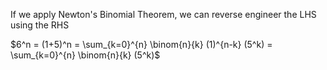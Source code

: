 If we apply Newton's Binomial Theorem, we can reverse engineer the LHS using the RHS

$6^n = (1+5)^n = \sum_{k=0}^{n} \binom{n}{k} (1)^{n-k} (5^k) = \sum_{k=0}^{n} \binom{n}{k} (5^k)$
